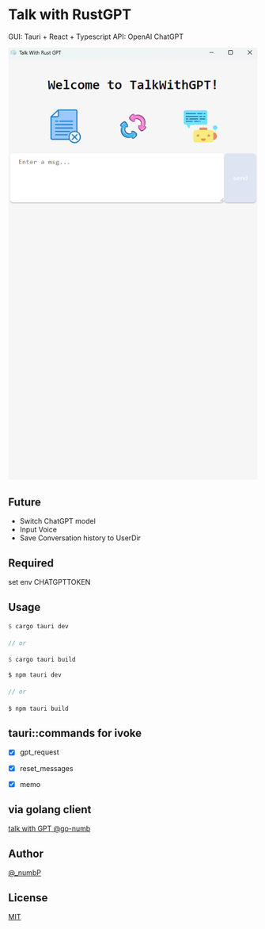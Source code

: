# Talk with RustGPT
GUI: Tauri + React + Typescript
API: OpenAI ChatGPT

![TalkWithRustGPT](https://github.com/go-numb/TalkWithRustGPT/blob/images/public/talkwithgpt.png)

## Future
- Switch ChatGPT model
- Input Voice
- Save Conversation history to UserDir

## Required
set env CHATGPTTOKEN

## Usage
```rust
$ cargo tauri dev

// or 

$ cargo tauri build
```

```js
$ npm tauri dev

// or 

$ npm tauri build
```

## tauri::commands for ivoke
- [x] gpt_request
- [x] reset_messages
- [x] memo


## via golang client
[talk with GPT @go-numb](https://github.com/go-numb/TalkWithGPT)

## Author

[@_numbP](https://twitter.com/_numbP)

## License

[MIT](https://github.com/go-numb/TalkWithRustGPT/blob/master/LICENSE)